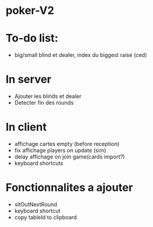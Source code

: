 # poker-V2

# To-do list:
- big/small blind et dealer, index du biggest raise (ced)

# In server
 - Ajouter les blinds et dealer
 - Detecter fin des rounds

# In client
- affichage cartes empty (before reception)
- fix affichage players on update (sim)
- delay affichage on join game(cards import?)
- keyboard shortcuts

# Fonctionnalites a ajouter
- sitOutNextRound
- keyboard shortcut
- copy tableId to clipboard


